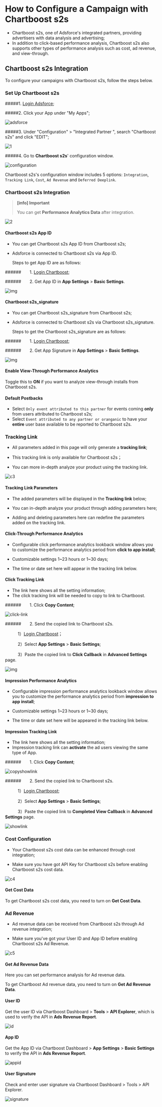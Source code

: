# How to Configure a Campaign with Chartboost s2s

* Chartboost s2s, one of Adsforce's integrated partners, providing advertisers with data analysis and advertising;
* In addition to click-based performance analysis, Chartboost s2s also supports other types of performance analysis such as cost, ad revenue, and view-through.


## Chartboost s2s Integration

To configure your campaigns with Chartboost s2s, follow the steps below.

### Set Up Chartboost s2s

#####1. [Login Adsforce](https://demo-portal.adsforce.io/login);

#####2. Click your App under "My Apps";

![adsforce](adsforce.png)

#####3. Under "Configuration" > "Integrated Partner ", search "Chartboost s2s" and click "EDIT";

![1](1.png)

#####4. Go to **Chartboost s2s**' configuration window.

![configuration](configuration.png)

Chartboost s2s's configuration window includes 5 options: `Integration`, `Tracking Link`, `Cost`, `Ad Revenue` and `Deferred Deeplink`.

### Chartboost s2s Integration

> **[info] Important**
>
> You can get **Performance Analytics Data** after integration.

![2](2.png)

#### Chartboost s2s App ID

* You can get Chartboost s2s App ID from Chartboost s2s;

* Adsforce is connected to Chartboost s2s via App ID.

  Steps to get App ID are as follows:

######&ensp;&ensp;&ensp;&ensp;1. [Login Chartboost](https://dashboard.chartboost.com/login);

######&ensp;&ensp;&ensp;&ensp;2. Get App ID in **App Settings** > **Basic Settings**.

![img](appid.png)

#### Chartboost s2s_signature

* You can get Chartboost s2s_signature from Chartboost s2s;

* Adsforce is connected to Chartboost s2s via Chartboost s2s_signature.

  Steps to get the Chartboost s2s_signature are as follows:

######&ensp;&ensp;&ensp;&ensp;1. [Login Chartboost](https://dashboard.chartboost.com/login);

######&ensp;&ensp;&ensp;&ensp;2. Get App Signature in **App Settings** > **Basic Settings**.

![img](appsignature.png)

#### Enable View-Through Performance Analytics

Toggle this to **ON** if you want to analyze view-through installs from Chartboost s2s. 

#### Default Postbacks

* Select `Only event attributed to this partner` for events coming **only** from users attributed to Chartboost s2s;
* Select `Event attributed to any partner or oranganic` to have
  your **entire** user base available to be reported to Chartboost s2s.

### Tracking Link

* All parameters added in this page will only generate a **tracking link**;

* This tracking link is only available for Chartboost s2s；

* You can more in-depth analyze your product using the tracking link.



![c3](c3.png)

#### Tracking Link Parameters

* The added parameters will be displayed in the **Tracking link** below;

* You can in-depth analyze your product through adding parameters here;

* Adding and deleting parameters here can redefine the parameters added on the tracking link.

#### Click-Through Performance Analytics

* Configurable click performance analytics lookback window allows you to customize the performance analytics period from **click to app install**;

* Customizable settings 1~23 hours or 1~30 days;

* The time or date set here will appear in the tracking link below.

#### Click Tracking Link

* The link here shows all the setting information;
* The click tracking link will be needed to copy to link to Chartboost.

######&ensp;&ensp;&ensp;&ensp;1. Click **Copy Content**;

![click-link](click-link.png)

######&ensp;&ensp;&ensp;&ensp;2. Send the copied link to Chartboost s2s.

&ensp;&ensp;&ensp;&ensp;&ensp;&ensp;1）[Login Chartboost](https://dashboard.chartboost.com/login)；

&ensp;&ensp;&ensp;&ensp;&ensp;&ensp;2）Select **App Settings** > **Basic Settings**;

&ensp;&ensp;&ensp;&ensp;&ensp;&ensp;3）Paste the copied link to **Click Callback** in **Advanced Settings** page.

![img](clicklink.png)

#### Impression Performance Analytics

* Configurable impression performance analytics lookback window allows you to customize the performance analytics period from **impression to app install**;

* Customizable settings 1~23 hours or 1~30 days;

* The time or date set here will be appeared in the tracking link below.

#### Impression Tracking Link

* The link here shows all the setting information;
* Impression tracking link can **activate** the ad users viewing the same type of App.

######&ensp;&ensp;&ensp;&ensp;1. Click **Copy Content**;

![copyshowlink](copyshowlink.png)

######&ensp;&ensp;&ensp;&ensp;2. Send the copied link to Chartboost s2s.

&ensp;&ensp;&ensp;&ensp;&ensp;&ensp;1）[Login Chartboost](https://dashboard.chartboost.com/login);

&ensp;&ensp;&ensp;&ensp;&ensp;&ensp;2）Select **App Settings** > **Basic Settings**;

&ensp;&ensp;&ensp;&ensp;&ensp;&ensp;3）Paste the copied link to **Completed View Callback** in **Advanced Settings** page.

![showlink](showlink.png)

### Cost Configuration

* Your Chartboost s2s cost data can be enhanced through cost integration;

* Make sure you have got API Key for Chartboost s2s before enabling Chartboost s2s cost data.

![c4](c4.png)

#### Get Cost Data

To get Chartboost s2s cost data, you need to turn on **Get Cost Data**.

### Ad Revenue

* Ad revenue data can be received from Chartboost s2s through Ad revenue integration;

* Make sure you've got your User ID and App ID before enabling Chartboost s2s Ad Revenue.

![c5](c5.png)

#### Get Ad Revenue Data

Here you can set performance analysis for Ad revenue data.

To get Chartboost Ad revenue data, you need to turn on **Get Ad Revenue Data**.

#### User ID

Get the user ID via Chartboost Dashboard > **Tools** > **API Explorer**, which is used to verify the API in **Ads Revenue Report**.

![id](id.png)

#### App ID

Get the App ID via Chartboost Dashboard > **App Settings** > **Basic Settings** to verify the API in **Ads Revenue Report**.

![appid](appid.png)

#### User Signature

Check and enter user signature via Chartboost Dashboard > Tools > API Explorer.

![signature](signature.png)
